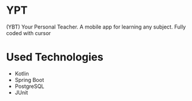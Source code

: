 # YPT
(YBT) Your Personal Teacher. A mobile app for learning any subject. Fully coded with cursor

# Used Technologies
- Kotlin
- Spring Boot
- PostgreSQL
- JUnit 
